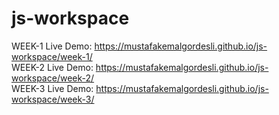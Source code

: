 # js-workspace

WEEK-1 Live Demo: https://mustafakemalgordesli.github.io/js-workspace/week-1/  <br>
WEEK-2 Live Demo: https://mustafakemalgordesli.github.io/js-workspace/week-2/  <br>
WEEK-3 Live Demo: https://mustafakemalgordesli.github.io/js-workspace/week-3/  <br>
